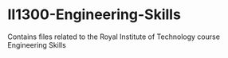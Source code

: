 # II1300-Engineering-Skills
Contains files related to the Royal Institute of Technology course Engineering Skills
